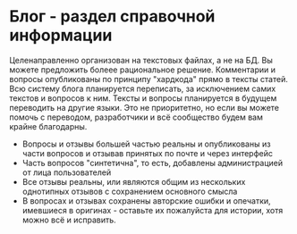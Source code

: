 # Блог - раздел справочной информации
Целенаправленно организован на текстовых файлах, а не на БД. Вы можете предложить болеее рациональное решение.
Комментарии и вопросы опубликованы по принципу "хардкода" прямо в тексты статей. Всю систему блога планируется переписать, 
за исключением самих текстов и вопросов к ним. Тексты и вопросы планируется в будущем переводить на другие языки.
Это не приоритетно, но если вы можете помочь с переводом, разработчики и всё сообщество будем вам крайне благодарны.

- Вопросы и отзывы большей частью реальны и опубликованы из части вопросов и отзывав принятых по почте и через интерфейс
- Часть вопросов "синтетична", то есть, добавлены администрацией от лица пользователей
- Все отзывы реальны, или являются общим из нескольких однотипных отзывов с сохранением основного смысла
- В вопросах и отзывах сохранены авторские ошибки и опечатки, имевшиеся в оригинах - оставьте их пожалуйста для истории, хотя можно всё и исправить.




